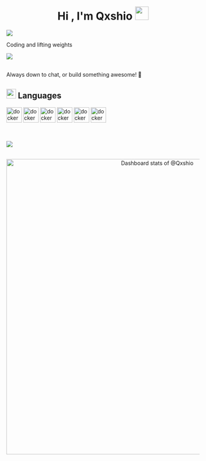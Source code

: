 <h1 align="center"><b>Hi , I'm Qxshio </b><img src="https://media.giphy.com/media/hvRJCLFzcasrR4ia7z/giphy.gif" width="35"></h1>
<p><img align="center" src="https://lanyard.kyrie25.me/api/616244283032338445?waveColor=000000&waveSpotifyColor=202020&gradient=#000000" /></p>
<p>Coding and lifting weights</p>

<img src="https://user-images.githubusercontent.com/73097560/115834477-dbab4500-a447-11eb-908a-139a6edaec5c.gif"><br><br>

<p>Always down to chat, or build something awesome! 🚀</p>


## <img src="https://media2.giphy.com/media/QssGEmpkyEOhBCb7e1/giphy.gif?cid=ecf05e47a0n3gi1bfqntqmob8g9aid1oyj2wr3ds3mg700bl&rid=giphy.gif" width ="25"><b> Languages</b>
<img src="https://cdn.jsdelivr.net/gh/walkxcode/dashboard-icons/png/lua.png" alt="docker" width="40" height="40"/> <img src="https://cdn.jsdelivr.net/gh/walkxcode/dashboard-icons/png/html.png" alt="docker" width="40" height="40"/> <img src="https://cdn.jsdelivr.net/gh/walkxcode/dashboard-icons/png/css.png" alt="docker" width="40" height="40"/> <img src="https://cdn.jsdelivr.net/gh/walkxcode/dashboard-icons/png/javascript.png" alt="docker" width="40" height="40"/> <img src="https://cdn.jsdelivr.net/gh/walkxcode/dashboard-icons/png/python.png" alt="docker" width="40" height="40"/> <img src="https://cdn.jsdelivr.net/gh/walkxcode/dashboard-icons/png/cpp.png" alt="docker" width="40" height="40"/> </a> </p>
<br>   

<img src="https://user-images.githubusercontent.com/73097560/115834477-dbab4500-a447-11eb-908a-139a6edaec5c.gif"><br><br>

<a href="https://next.ossinsight.io/widgets/official/compose-user-dashboard-stats?user_id=111241986" target="_blank" style="display: block" align="center">
  <picture>
    <source media="(prefers-color-scheme: dark)" srcset="https://next.ossinsight.io/widgets/official/compose-user-dashboard-stats/thumbnail.png?user_id=111241986&image_size=auto&color_scheme=dark" width="771" height="auto">
    <img alt="Dashboard stats of @Qxshio" src="https://next.ossinsight.io/widgets/official/compose-user-dashboard-stats/thumbnail.png?user_id=111241986&image_size=auto&color_scheme=light" width="771" height="auto">
  </picture>
</a>
<br>
